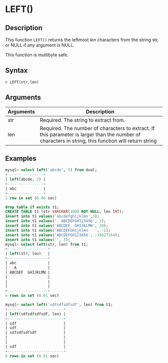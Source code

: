 # **LEFT()**

## **Description**

This function `LEFT()` returns the leftmost *len* characters from the string str, or NULL if any argument is NULL.

This function is multibyte safe.

## **Syntax**

```
> LEFT(str,len)
```

## **Arguments**

|  Arguments   | Description  |
|  ----  | ----  |
| str | Required. The string to extract from.|
| len | Required. The number of characters to extract. If this parameter is larger than the number of characters in string, this function will return string|

## **Examples**

```SQL
mysql> select left('abcde', 3) from dual;
+----------------+
| left(abcde, 3) |
+----------------+
| abc            |
+----------------+
1 row in set (0.00 sec)

drop table if exists t1;
CREATE TABLE t1 (str VARCHAR(100) NOT NULL, len INT);
insert into t1 values('abcdefghijklmn',3);
insert into t1 values('  ABCDEFGH123456', 3);
insert into t1 values('ABCDEF  GHIJKLMN', 20);
insert into t1 values('ABCDEFGHijklmn   ', -1);
insert into t1 values('ABCDEFGH123456', -35627164);
insert into t1 values('', 3);
mysql> select left(str, len) from t1;
+------------------+
| left(str, len)   |
+------------------+
| abc              |
|   A              |
| ABCDEF  GHIJKLMN |
|                  |
|                  |
|                  |
+------------------+
6 rows in set (0.01 sec)

mysql> select left('sdfsdfsdfsdf', len) from t1;
+-------------------------+
| left(sdfsdfsdfsdf, len) |
+-------------------------+
| sdf                     |
| sdf                     |
| sdfsdfsdfsdf            |
|                         |
|                         |
| sdf                     |
+-------------------------+
6 rows in set (0.01 sec)
```
